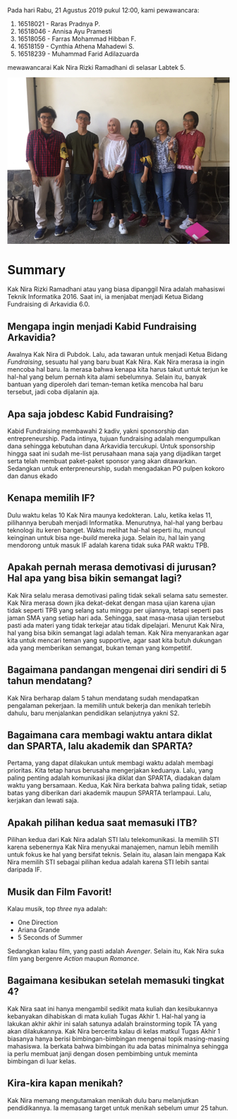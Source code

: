 Pada hari Rabu, 21 Agustus 2019 pukul 12:00, kami pewawancara:
1. 16518021 - Raras Pradnya P.
2. 16518046 - Annisa Ayu Pramesti
3. 16518056 - Farras Mohammad Hibban F.
4. 16518159 - Cynthia Athena Mahadewi S.
5. 16518239 - Muhammad Farid Adilazuarda

mewawancarai Kak Nira Rizki Ramadhani di selasar Labtek 5.

![alt text](./16518021-16518046-16518056-16518159-16518239.jpg)

# Summary
Kak Nira Rizki Ramadhani atau yang biasa dipanggil Nira adalah mahasiswi Teknik Informatika 2016. Saat ini, ia menjabat menjadi
Ketua Bidang Fundraising di Arkavidia 6.0. 

## Mengapa ingin menjadi Kabid Fundraising Arkavidia?
Awalnya Kak Nira di Pubdok. Lalu, ada tawaran untuk menjadi Ketua Bidang *Fundraising*, sesuatu hal yang baru buat Kak Nira. Kak Nira merasa ia ingin mencoba hal baru. Ia merasa bahwa kenapa kita harus takut untuk terjun ke hal-hal yang belum pernah kita alami sebelumnya. Selain itu, banyak bantuan yang diperoleh dari teman-teman ketika mencoba hal baru tersebut, jadi coba dijalanin aja.

## Apa saja jobdesc Kabid Fundraising?
Kabid Fundraising membawahi 2 kadiv, yakni sponsorship dan entrepreneurship. Pada intinya, tujuan fundraising adalah mengumpulkan
dana sehingga kebutuhan dana Arkavidia tercukupi. Untuk sponsorship hingga saat ini sudah me-list perusahaan mana saja yang
dijadikan target serta telah membuat paket-paket sponsor yang akan ditawarkan. Sedangkan untuk enterpreneurship, sudah mengadakan
PO pulpen kokoro dan danus ekado

## Kenapa memilih IF?
Dulu waktu kelas 10 Kak Nira maunya kedokteran. Lalu, ketika kelas 11, pilihannya berubah menjadi Informatika. Menurutnya, hal-hal yang berbau teknologi itu keren banget. Waktu melihat hal-hal seperti itu, muncul keinginan untuk bisa nge-*build* mereka juga. Selain itu, hal lain yang mendorong untuk masuk IF adalah karena tidak suka PAR waktu TPB. 

## Apakah pernah merasa demotivasi di jurusan? Hal apa yang bisa bikin semangat lagi?
Kak Nira selalu merasa demotivasi paling tidak sekali selama satu semester. Kak Nira merasa down jika dekat-dekat dengan masa 
ujian karena ujian tidak seperti TPB yang selang satu minggu per ujiannya, tetapi seperti pas jaman SMA yang setiap hari ada. 
Sehingga, saat masa-masa ujian tersebut pasti ada materi yang tidak terkejar atau tidak dipelajari. Menurut Kak Nira, hal yang
bisa bikin semangat lagi adalah teman. Kak Nira menyarankan agar kita untuk mencari teman yang supportive, agar saat kita
butuh dukungan ada yang memberikan semangat, bukan teman yang kompetitif. 

## Bagaimana pandangan mengenai diri sendiri di 5 tahun mendatang?
Kak Nira berharap dalam 5 tahun mendatang sudah mendapatkan pengalaman pekerjaan. Ia memilih untuk bekerja dan menikah terlebih
dahulu, baru menjalankan pendidikan selanjutnya yakni S2.

## Bagaimana cara membagi waktu antara diklat dan SPARTA, lalu akademik dan SPARTA?
Pertama, yang dapat dilakukan untuk membagi waktu adalah membagi prioritas. Kita tetap harus berusaha mengerjakan keduanya. Lalu, yang paling penting adalah komunikasi jika diklat dan SPARTA, diadakan dalam waktu yang bersamaan. 
Kedua, Kak Nira berkata bahwa paling tidak, setiap batas yang diberikan dari akademik maupun SPARTA terlampaui. Lalu, kerjakan dan lewati saja.

## Apakah pilihan kedua saat memasuki ITB?
Pilihan kedua dari Kak Nira adalah STI lalu telekomunikasi. Ia memilih STI karena sebenernya Kak Nira menyukai manajemen, namun lebih memilih untuk fokus ke hal yang bersifat teknis. Selain itu, alasan lain mengapa Kak Nira memilih STI sebagai pilihan kedua adalah karena STI lebih santai daripada IF.

## Musik dan Film Favorit!
Kalau musik, top *three* nya adalah:
* One Direction
* Ariana Grande
* 5 Seconds of Summer

Sedangkan kalau film, yang pasti adalah *Avenger*. Selain itu, Kak Nira suka film yang bergenre *Action* maupun *Romance*.

## Bagaimana kesibukan setelah memasuki tingkat 4?
Kak Nira saat ini hanya mengambil sedikit mata kuliah dan kesibukannya kebanyakan dihabiskan di mata kuliah Tugas Akhir 1. Hal-hal yang ia lakukan akhir akhir ini salah satunya adalah brainstorming topik TA yang akan dilakukannya. Kak Nira bercerita kalau di kelas matkul Tugas Akhir 1 biasanya hanya berisi bimbingan-bimbingan mengenai topik masing-masing mahasiswa. Ia berkata bahwa bimbingan itu ada batas minimalnya sehingga ia perlu membuat janji dengan dosen pembimbing untuk meminta bimbingan di luar kelas.

## Kira-kira kapan menikah?
Kak Nira memang mengutamakan menikah dulu baru melanjutkan pendidikannya. Ia memasang target untuk menikah sebelum umur 25 tahun.

